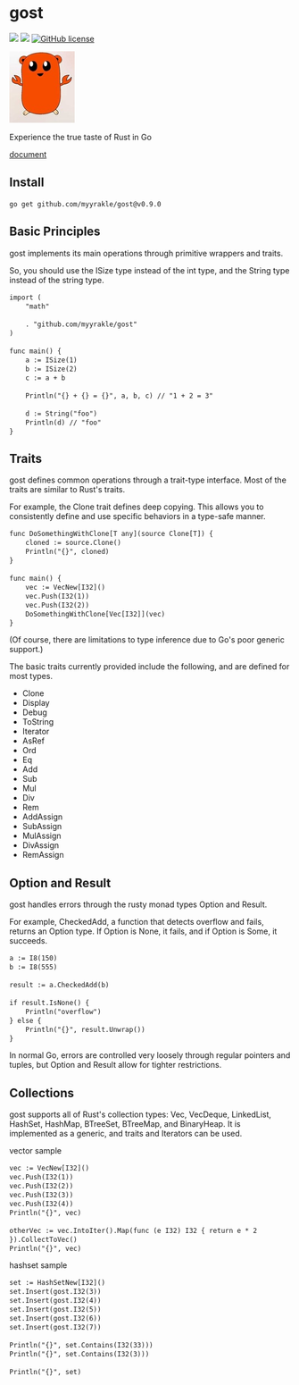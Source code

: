 # gost

![](https://img.shields.io/badge/language-Go-00ADD8) ![](https://img.shields.io/badge/version-v0.9.0-brightgreen) [![GitHub license](https://img.shields.io/badge/license-MIT-blue.svg)](./LICENSE)

![](./etc/gorris.jpg)

Experience the true taste of Rust in Go

[document](https://pkg.go.dev/github.com/myyrakle/gost)

## Install

```
go get github.com/myyrakle/gost@v0.9.0
```

## Basic Principles

gost implements its main operations through primitive wrappers and traits.

So, you should use the ISize type instead of the int type, and the String type instead of the string type.

```
import (
	"math"

	. "github.com/myyrakle/gost"
)

func main() {
	a := ISize(1)
	b := ISize(2)
	c := a + b

	Println("{} + {} = {}", a, b, c) // "1 + 2 = 3"

	d := String("foo")
	Println(d) // "foo"
}
```

## Traits

gost defines common operations through a trait-type interface.
Most of the traits are similar to Rust's traits.

For example, the Clone trait defines deep copying.
This allows you to consistently define and use specific behaviors in a type-safe manner.

```
func DoSomethingWithClone[T any](source Clone[T]) {
	cloned := source.Clone()
	Println("{}", cloned)
}

func main() {
	vec := VecNew[I32]()
	vec.Push(I32(1))
	vec.Push(I32(2))
	DoSomethingWithClone[Vec[I32]](vec)
}
```

(Of course, there are limitations to type inference due to Go's poor generic support.)

The basic traits currently provided include the following, and are defined for most types.

- Clone
- Display
- Debug
- ToString
- Iterator
- AsRef
- Ord
- Eq
- Add
- Sub
- Mul
- Div
- Rem
- AddAssign
- SubAssign
- MulAssign
- DivAssign
- RemAssign

## Option and Result

gost handles errors through the rusty monad types Option and Result.

For example, CheckedAdd, a function that detects overflow and fails, returns an Option type.
If Option is None, it fails, and if Option is Some, it succeeds.

```
a := I8(150)
b := I8(555)

result := a.CheckedAdd(b)

if result.IsNone() {
	Println("overflow")
} else {
	Println("{}", result.Unwrap())
}
```

In normal Go, errors are controlled very loosely through regular pointers and tuples, but Option and Result allow for tighter restrictions.

## Collections

gost supports all of Rust's collection types: Vec, VecDeque, LinkedList, HashSet, HashMap, BTreeSet, BTreeMap, and BinaryHeap.
It is implemented as a generic, and traits and Iterators can be used.

vector sample

```
vec := VecNew[I32]()
vec.Push(I32(1))
vec.Push(I32(2))
vec.Push(I32(3))
vec.Push(I32(4))
Println("{}", vec)

otherVec := vec.IntoIter().Map(func (e I32) I32 { return e * 2 }).CollectToVec()
Println("{}", vec)
```

hashset sample

```
set := HashSetNew[I32]()
set.Insert(gost.I32(3))
set.Insert(gost.I32(4))
set.Insert(gost.I32(5))
set.Insert(gost.I32(6))
set.Insert(gost.I32(7))

Println("{}", set.Contains(I32(33)))
Println("{}", set.Contains(I32(3)))

Println("{}", set)
```
